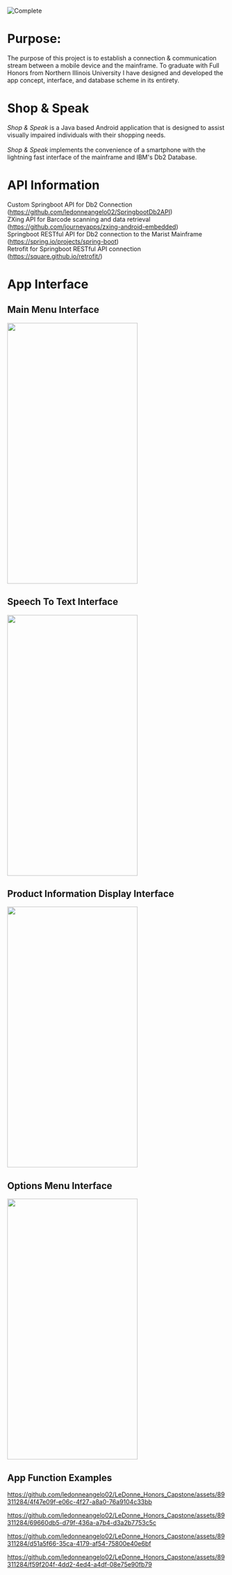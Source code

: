 ![Complete](http://img.shields.io/badge/Complete-green.png)


# **Purpose:** 
The purpose of this project is to establish a connection & communication stream between a mobile device and the mainframe. To graduate with Full Honors from Northern Illinois University I have designed and developed the app concept, interface, and database scheme in its entirety. 


# **Shop & Speak** 
<i>Shop & Speak</i> is a Java based Android application that is designed to assist visually impaired individuals with their shopping needs. 
</br></br><i>Shop & Speak</i> implements the convenience of a smartphone with the lightning fast interface of the mainframe and IBM's Db2 Database.


# **API Information**
Custom Springboot API for Db2 Connection (https://github.com/ledonneangelo02/SpringbootDb2API)</br>
ZXing API for Barcode scanning and data retrieval (https://github.com/journeyapps/zxing-android-embedded) </br>
Springboot RESTful API for Db2 connection to the Marist Mainframe (https://spring.io/projects/spring-boot)</br>
Retrofit for Springboot RESTful API connection (https://square.github.io/retrofit/)



# **App Interface**

## **Main Menu Interface**
<img src="https://github.com/ledonneangelo02/LeDonne_Honors_Capstone/assets/89311284/4bd21807-e424-4ac2-a3ed-5a524e8e6c7f" width="300" height="600"/>


## **Speech To Text Interface**
<img src="https://github.com/ledonneangelo02/LeDonne_Honors_Capstone/assets/89311284/6f65d216-4480-4627-beed-2d9a0974fa97" width="300" height="600"/>

## **Product Information Display Interface**
<img src="https://github.com/ledonneangelo02/LeDonne_Honors_Capstone/assets/89311284/4e9be47b-97fd-4f57-8877-c95708351163" width="300" height="600"/>

## **Options Menu Interface**
<img src="https://github.com/ledonneangelo02/LeDonne_Honors_Capstone/assets/89311284/2acc7d93-a8a4-4833-a178-42df52afc379" width="300" height="600"/>


## **App Function Examples**
https://github.com/ledonneangelo02/LeDonne_Honors_Capstone/assets/89311284/4f47e09f-e06c-4f27-a8a0-76a9104c33bb

https://github.com/ledonneangelo02/LeDonne_Honors_Capstone/assets/89311284/69660db5-d79f-436a-a7b4-d3a2b7753c5c

https://github.com/ledonneangelo02/LeDonne_Honors_Capstone/assets/89311284/d51a5f66-35ca-4179-af54-75800e40e6bf

https://github.com/ledonneangelo02/LeDonne_Honors_Capstone/assets/89311284/f59f204f-4dd2-4ed4-a4df-08e75e90fb79

